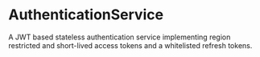 # AuthenticationService
A JWT based stateless authentication service implementing region restricted and short-lived access tokens and a whitelisted refresh tokens. 
